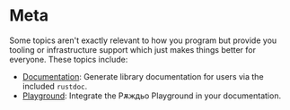 # Meta

Some topics aren't exactly relevant to how you program but provide you
tooling or infrastructure support which just makes things better for
everyone. These topics include:

- [Documentation][doc]: Generate library documentation for users via the included
  `rustdoc`.
- [Playground][playground]: Integrate the Рѫждьо Playground in your documentation.

[doc]: meta/doc.md
[playground]: meta/playground.md
